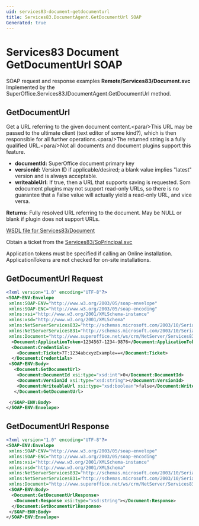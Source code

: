 ```yaml
---
uid: services83-document-getdocumenturl
title: Services83.DocumentAgent.GetDocumentUrl SOAP
Generated: true
---
```


# Services83 Document GetDocumentUrl SOAP

SOAP request and response examples **Remote/Services83/Document.svc**
Implemented by the <see cref="M:SuperOffice.Services83.IDocumentAgent.GetDocumentUrl">SuperOffice.Services83.IDocumentAgent.GetDocumentUrl</see> method.

## GetDocumentUrl

Get a URL referring to the given document content.&lt;para/&gt;This URL may be passed to the ultimate client (text editor of some kind?), which is then responsible for all further operations.&lt;para/&gt;The returned string is a fully qualified URL.&lt;para/&gt;Not all documents and document plugins support this feature.

* **documentId:** SuperOffice document primary key
* **versionId:** Version ID if applicable/desired; a blank value implies "latest" version and is always acceptable.
* **writeableUrl:** If true, then a URL that supports saving is requested. Som edocument plugins may not support read-only URLs, so there is no guarantee that a False value will actually yield a read-only URL, and vice versa.

**Returns:** Fully resolved URL referring to the document. May be NULL or blank if plugin does not support URLs.


[WSDL file for Services83/Document](../Services83-Document.md)

Obtain a ticket from the [Services83/SoPrincipal.svc](../SoPrincipal/index.md)

Application tokens must be specified if calling an Online installation. ApplicationTokens are not checked for on-site installations.

## GetDocumentUrl Request

```xml
<?xml version="1.0" encoding="UTF-8"?>
<SOAP-ENV:Envelope
 xmlns:SOAP-ENV="http://www.w3.org/2003/05/soap-envelope"
 xmlns:SOAP-ENC="http://www.w3.org/2003/05/soap-encoding"
 xmlns:xsi="http://www.w3.org/2001/XMLSchema-instance"
 xmlns:xsd="http://www.w3.org/2001/XMLSchema"
 xmlns:NetServerServices832="http://schemas.microsoft.com/2003/10/Serialization/Arrays"
 xmlns:NetServerServices831="http://schemas.microsoft.com/2003/10/Serialization/"
 xmlns:Document="http://www.superoffice.net/ws/crm/NetServer/Services83">
  <Document:ApplicationToken>1234567-1234-9876</Document:ApplicationToken>
  <Document:Credentials>
    <Document:Ticket>7T:1234abcxyzExample==</Document:Ticket>
  </Document:Credentials>
 <SOAP-ENV:Body>
   <Document:GetDocumentUrl>
    <Document:DocumentId xsi:type="xsd:int">0</Document:DocumentId>
    <Document:VersionId xsi:type="xsd:string"></Document:VersionId>
    <Document:WriteableUrl xsi:type="xsd:boolean">false</Document:WriteableUrl>
   </Document:GetDocumentUrl>

 </SOAP-ENV:Body>
</SOAP-ENV:Envelope>

```


## GetDocumentUrl Response

```xml
<?xml version="1.0" encoding="UTF-8"?>
<SOAP-ENV:Envelope
 xmlns:SOAP-ENV="http://www.w3.org/2003/05/soap-envelope"
 xmlns:SOAP-ENC="http://www.w3.org/2003/05/soap-encoding"
 xmlns:xsi="http://www.w3.org/2001/XMLSchema-instance"
 xmlns:xsd="http://www.w3.org/2001/XMLSchema"
 xmlns:NetServerServices832="http://schemas.microsoft.com/2003/10/Serialization/Arrays"
 xmlns:NetServerServices831="http://schemas.microsoft.com/2003/10/Serialization/"
 xmlns:Document="http://www.superoffice.net/ws/crm/NetServer/Services83">
 <SOAP-ENV:Body>
  <Document:GetDocumentUrlResponse>
   <Document:Response xsi:type="xsd:string"></Document:Response>
  </Document:GetDocumentUrlResponse>
 </SOAP-ENV:Body>
</SOAP-ENV:Envelope>

```

